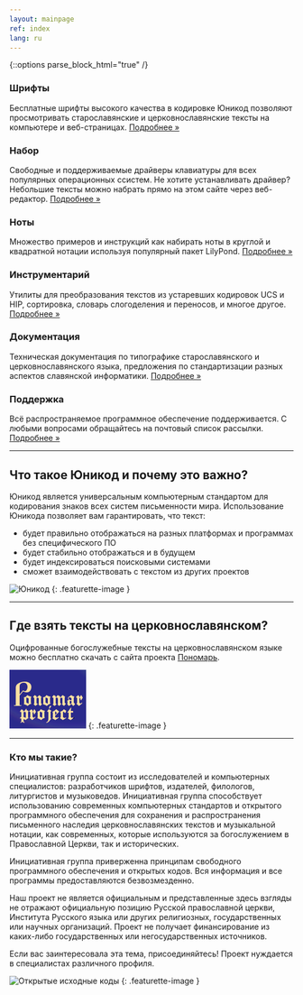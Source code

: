 ```yaml
---
layout: mainpage
ref: index
lang: ru
---
```

{::options parse_block_html="true" /}

<div class="row"><div class="col-md-4">

### Шрифты

Бесплатные шрифты высокого качества в кодировке Юникод позволяют просмотривать старославянские и 
церковнославянские тексты на компьютере и веб-страницах.
[Подробнее »](/ru/fonts.html)

</div><div class="col-md-4">

### Набор

Свободные и поддерживаемые драйверы клавиатуры для всех популярных операционных ссистем. 
Не хотите устанавливать драйвер? Небольшие тексты можно набрать прямо на этом сайте через веб-редактор.
[Подробнее »](/ru/keyboard.html)

</div><div class="col-md-4">
    
### Ноты

Множество примеров и инструкций как набирать ноты в круглой и квадратной нотации используя популярный пакет LilyPond.
[Подробнее »](/ru/music.html)

</div></div>
<div class="row"><div class="col-md-4">

### Инструментарий

Утилиты для преобразования текстов из устаревших кодировок UCS и HIP, сортировка, словарь слогоделения и
переносов, и многое другое.
[Подробнее »](/ru/tools.html)

</div><div class="col-md-4">

### Документация

Техническая документация по типографике старославянского и церковнославянского языка, предложения по
стандартизации разных аспектов славянской информатики.
[Подробнее »](/ru/dox.html)

</div><div class="col-md-4">

### Поддержка

Всё распространяемое программное обеспечение поддерживается. С любыми вопросами обращайтесь на почтовый список рассылки.
[Подробнее »](http://ponomar.net/mailman/listinfo/sci-users_ponomar.net)

</div></div>

<!-- Featurette -->
<hr class="featurette-divider" />
<div class="row"><div class="col-md-9">

## Что такое Юникод и почему это важно?

Юникод является универсальным компьютерным стандартом для кодирования знаков всех систем письменности мира. 
Использование Юникода позволяет вам гарантировать, что текст:

* будет правильно отображаться на разных платформах и программах без специфического ПО
* будет стабильно отображаться и в будущем
* будет индексироваться поисковыми системами
* сможет взаимодействовать с текстом из других проектов

</div><div class="col-md-3">

![Юникод](https://upload.wikimedia.org/wikipedia/commons/a/ab/Unicode_logo.svg")
{: .featurette-image }

</div></div>

<hr class="featurette-divider" />
<div class="row"><div class="col-md-9 push-md-3">
    
## Где взять тексты на церковнославянском?

Оцифрованные богослужебные тексты на церковнославянском языке можно бесплатно скачать
с сайта проекта [Пономарь](http://www.ponomar.net/cgi-bin/maktabah.cgi).

</div><div class="col-md-3 pull-md-9">

![Пономарь](/images/ponomar-banner.png)
{: .featurette-image }

</div></div>

<hr class="featurette-divider" />
<div class="row"><div class="col-md-9">

### Кто мы такие?

Инициативная группа состоит из исследователей и компьютерных специалистов: разработчиков шрифтов, издателей, 
филологов, литургистов и музыковедов. Инициативная группа способствует использованию современных компьютерных 
стандартов и открытого программного обеспечения для сохранения и распространения письменного наследия 
церковнославянских текстов и музыкальной нотации, как современных, которые используются за богослужением в 
Православной Церкви, так и исторических.

Инициативная группа приверженна принципам свободного программного обеспечения и открытых кодов. 
Вся информация и все программы предоставляются безвозмезденно.

Наш проект не является официальным и представленные здесь взгляды не отражают официальную позицию Русской 
православной церкви, Института Русского языка или других религиозных, государственных или научных организаций. 
Проект не получает финансирование из каких-либо государственных или негосударственных источников.<p>

Если вас заинтересовала эта тема, присоединяйтесь! Проект нуждается в специалистах различного
профиля.

</div><div class="col-md-3">

![Открытые исходные коды](https://opensource.org/files/osi_standard_logo.png)
{: .featurette-image }

</div></div>
